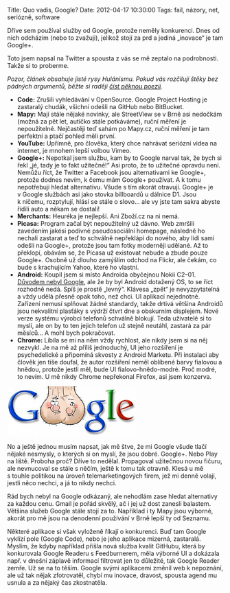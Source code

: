 Title: Quo vadis, Google?
Date: 2012-04-17 10:30:00
Tags: fail, názory, net, seriózně, software

Dříve sem používal služby od Google, protože neměly konkurenci. Dnes od nich odcházím (nebo to zvažuji), jelikož stojí za prd a jediná „inovace“ je tam Google+.

Toto jsem napsal na Twitter a spousta z vás se mě zeptalo na podrobnosti. Takže si to proberme.

*Pozor, článek obsahuje jisté rysy Hulánismu. Pokud vás rozčilují štěky bez pádných argumentů, běžte si raději [číst pěknou poezii](http://www.kytara.cz/basne/).*

-   **Code:** Zrušili vyhledávání v OpenSource. Google Project Hosting je zastaralý chudák, všichni odešli na GitHub nebo BitBucket.
-   **Mapy:** Mají stále nějaké novinky, ale StreetView se v Brně asi nedočkám (možná za pět let, autíčko stále potkáváme), ruční měření je nepoužitelné. Nejčastěji teď sahám po Mapy.cz, ruční měření je tam perfektní a ptačí pohled měli první.
-   **YouTube:** Upřímně, pro člověka, který chce nahrávat seriózní videa na internet, je mnohem lepší volbou Vimeo.
-   **Google+:** Nepotkal jsem službu, kam by to Google narval tak, že bych si řekl „jé, tady je to fakt užitečné!“ Asi proto, že to užitečné opravdu není. Nemůžu říct, že Twitter a Facebook jsou alternativami ke Google+, protože dodnes nevím, k čemu mám Google+ používat. A k tomu nepotřebuji hledat alternativu. Všude s tím akorát otravují. Google+ je v Google službách asi jako stovka billboardů u dálnice D1. Jsou k ničemu, rozptylují, hlásí se stále o slovo… ale vy jste tam sakra abyste řídili auto a někam se dostali!
-   **Merchants:** Heuréka je nejlepší. Ani Zboží.cz na ni nemá.
-   **Picasa:** Program začal být nepoužitelný už dávno. Web zmršili zavedením jakési podivné pseudosociální homepage, následně ho nechali zastarat a teď to schválně nepřeklápí do nového, aby lidi sami odešli na Google+, protože jsou tam fotky moderněji udělané. Až to překlopí, obávám se, že Picasa už existovat nebude a zbude pouze Google+. Osobně už dlouho zamýšlím odchod na Flickr, ale čekám, co bude s krachujícím Yahoo, které ho vlastní.
-   **Android:** Koupil jsem si místo Androida obyčejnou Nokii C2–01. [Důvodem nebyl Google](http://blog.javorek.net/proc-si-koupim-jednoduchy-telefon/), ale že by byl Android dotažený OS, to se říct rozhodně nedá. Spíš je prostě „levný“. Klávesa „zpět“ je nevyzpytatelná a vždy udělá přesně opak toho, než chci. UI aplikací nejednotné. Zařízení nemusí splňovat žádné standardy, takže drtivá většina Androidů jsou nekvalitní plasťáky s výdrží čtvrt dne a obskurním displejem. Nové verze systému výrobci telefonů schválně blokují. Teda uživatelé si to myslí, ale on by to ten jejich telefon už stejně neutáhl, zastará za pár měsíců… A mohl bych pokračovat.
-   **Chrome:** Líbila se mi na něm vždy rychlost, ale nikdy jsem si na něj nezvykl. Je na mě až příliš jednoduchý, UI jeho rozšíření je psychedelické a připomíná skvosty z Android Marketu. Při instalaci aby člověk jen tiše doufal, že autor rozšíření neměl oblíbené barvy fialovou a hnědou, protože jestli měl, bude UI fialovo-hnědo-modré. Proč modré, to nevím. U mě nikdy Chrome nepřekonal Firefox, asi jsem konzerva.

![obrázek](images/167.jpg)

No a ještě jednou musím napsat, jak mě štve, že mi Google všude tlačí nějaké nesmysly, o kterých si on myslí, že jsou dobré. Google+. Nebo Play na liště. Proboha proč? Dříve to nedělal. Propagoval užitečnou novou fičuru, ale nevnucoval se stále s něčím, ještě k tomu tak otravně. Klesá u mě s touhle politikou na úroveň telemarketingových firem, jež mi denně volají, jestli něco nechci, a já to nikdy nechci.

Rád bych nebyl na Google odkázaný, ale nehodlám zase hledat alternativy za každou cenu. Gmail je pořád skvělý, ač i jej už dost zanesli balastem. Většina služeb Google stále stojí za to. Například i ty Mapy jsou výborné, akorát pro mě jsou na denodenní používání v Brně lepší ty od Seznamu.

Některé aplikace si však vyloženě říkají o konkurenci. Buď tam Google vyklízí pole (Google Code), nebo je jeho aplikace mizerná, zastaralá. Myslím, že kdyby například přišla nová služba kvalit GitHubu, která by konkurovala Google Readeru s Feedburnerem, měla výborné UI a dokázala např. v dnešní záplavě informací filtrovat jen to důležité, tak Google Reader zemře. Už se na to těším. Google svými aplikacemi změnil web k nepoznání, ale už tak nějak zfotrovatěl, chybí mu inovace, dravost, spousta agend mu usnula a za nějaký čas zkostnatěla.